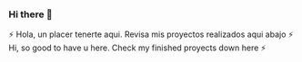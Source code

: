 ### Hi there 👋

<!--
**luisinostrozaf/luisinostrozaf** is a ✨ _special_ ✨ repository because its `README.md` (this file) appears on your GitHub profile.

Here are some ideas to get you started:

- 🔭 I’m currently working on ...
- 🌱 I’m currently learning ...
- 👯 I’m looking to collaborate on ...
- 🤔 I’m looking for help with ...
- 💬 Ask me about ...
- 📫 How to reach me: ...
- 😄 Pronouns: ...
- ⚡ Fun fact: ...
-->
⚡ Hola, un placer tenerte aqui. Revisa mis proyectos realizados aqui abajo ⚡ Hi, so good to have u here. Check my finished proyects down here ⚡
